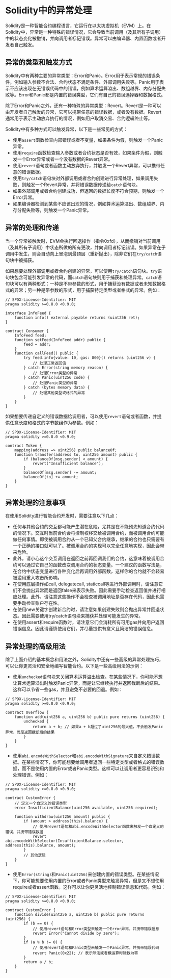 # Solidity中的异常处理

Solidity是一种智能合约编程语言，它运行在以太坊虚拟机（EVM）上。在Solidity中，异常是一种特殊的错误情况，它会导致当前调用（及其所有子调用）中的状态变化被撤销，并向调用者标记错误。异常可以由编译器、内置函数或者开发者自己触发。

## 异常的类型和触发方式

Solidity中有两种主要的异常类型：Error和Panic。Error用于表示常规的错误条件，例如输入参数不合法、合约状态不满足条件、外部调用失败等。Panic用于表示不应该出现在无错误代码中的错误，例如算术运算溢出、数组越界、内存分配失败等。Error和Panic都是内置的错误类型，它们有自己的错误选择器和数据格式。

除了Error和Panic之外，还有一种特殊的异常类型：Revert。Revert是一种可以由开发者自己触发的异常，它可以携带任意的错误数据，或者没有数据。Revert通常用于表示主动放弃执行的情况，例如用户取消交易、合约逻辑终止等。

Solidity中有多种方式可以触发异常，以下是一些常见的方式：

- 使用`assert`函数检查内部错误或者不变量，如果条件为假，则触发一个Panic异常。
- 使用`require`函数检查输入参数或者合约状态是否有效，如果条件为假，则触发一个Error异常或者一个没有数据的Revert异常。
- 使用`revert`语句或者函数主动放弃执行，并触发一个Revert异常，可以携带任意的错误数据。
- 使用`try/catch`语句块对外部调用或者合约创建进行异常处理，如果调用失败，则触发一个Revert异常，并将错误数据传递给`catch`语句块。
- 如果外部调用或者合约创建成功，但返回的数据长度不符合预期，则触发一个Error异常。
- 如果编译器检测到某些不应该出现的情况，例如算术运算溢出、数组越界、内存分配失败等，则触发一个Panic异常。

## 异常的处理和传递

当一个异常被触发时，EVM会执行回退操作（指令0xfd），从而撤销对当前调用（及其所有子调用）中状态所做的所有更改，并向调用者标记错误。如果异常在子调用中发生，则会自动向上冒泡到最顶层（重新抛出），除非它们在`try/catch`语句块中被捕获。

如果想要处理外部调用或者合约创建的异常，可以使用`try/catch`语句块。`try`语句块包含可能引发异常的代码，而`catch`语句块则用于捕获和处理异常。`catch`语句块可以有两种形式：一种是不带参数的形式，用于捕获没有数据或者未知数据格式的异常；另一种是带参数的形式，用于捕获特定类型或者格式的异常。例如：

```solidity
// SPDX-License-Identifier: MIT
pragma solidity >=0.8.0 <0.9.0;

interface InfoFeed {
    function info() external payable returns (uint256 ret);
}

contract Consumer {
    InfoFeed feed;
    function setFeed(InfoFeed addr) public {
        feed = addr;
    }
    function callFeed() public {
        try feed.info{value: 10, gas: 800}() returns (uint256 v) {
            // 处理正常返回值
        } catch Error(string memory reason) {
            // 处理Error类型的异常
        } catch Panic(uint256 code) {
            // 处理Panic类型的异常
        } catch (bytes memory data) {
            // 处理其他类型或格式的异常
        }
    }
}
```

如果想要传递自定义的错误数据给调用者，可以使用`revert`语句或者函数，并提供任意长度和格式的字节数组作为参数。例如：

```solidity
// SPDX-License-Identifier: MIT
pragma solidity >=0.8.0 <0.9.0;

contract Token {
    mapping(address => uint256) public balanceOf;
    function transfer(address to, uint256 amount) public {
        if (balanceOf[msg.sender] < amount) {
            revert("Insufficient balance");
        }
        balanceOf[msg.sender] -= amount;
        balanceOf[to] += amount;
    }
}
```

## 异常处理的注意事项

在使用Solidity进行智能合约开发时，需要注意以下几点：

- 任何与其他合约的交互都可能产生潜在危险，尤其是在不能预先知道合约代码的情况下。交互时当前合约会将控制权移交给被调用合约，而被调用合约可能做任何事情。即使被调用合约从一个已知父合约继承，继承的合约也只需要有一个正确的接口就可以了。被调用合约的实现可以完全任意地实现，因此会带来危险。
- 此外，请小心这个交互调用在返回之前再回调我们的合约，这意味着被调用合约可以通过它自己的函数改变调用合约的状态变量。一个建议的函数写法是，在合约中状态变量进行各种变化后再调用外部函数，这样你的合约就不会轻易被滥用重入攻击所影响。
- 在使用底层操作如call, delegatecall, staticcall等进行外部调用时，请注意它们不会抛出异常而是返回false来表示失败。因此需要手动检查返回值并进行相应处理。此外，请注意这些操作不会检查被调用地址是否存在代码，因此也需要手动检查账户存在性。
- 在使用new关键字创建新合约时，请注意如果创建失败则会抛出异常并回退状态。因此需要使用try/catch语句块来捕获并处理可能发生的异常。
- 在使用assert和require函数时，请注意它们会消耗所有可用gas并向用户返回错误信息。因此请谨慎使用它们，并尽量提供有意义且简洁的错误信息。

## 异常处理的高级用法

除了上面介绍的基本概念和用法之外，Solidity中还有一些高级的异常处理技巧，可以让你更灵活和安全地编写智能合约。以下是一些高级用法的示例：

- 使用`unchecked`语句块来关闭算术运算溢出检查。在某些情况下，你可能不想让算术运算溢出时触发Panic异常，而是让它继续执行并返回截断后的结果。这样可以节省一些gas，并且避免不必要的回退。例如：

```solidity
// SPDX-License-Identifier: MIT
pragma solidity >=0.8.0 <0.9.0;

contract Overflow {
    function add(uint256 a, uint256 b) public pure returns (uint256) {
        unchecked {
            return a + b; // 如果a + b超过了uint256的最大值，不会触发Panic异常，而是返回截断后的结果
        }
    }
}
```

- 使用`abi.encodeWithSelector`和`abi.encodeWithSignature`来自定义错误数据。在某些情况下，你可能想要给调用者返回一些特定类型或者格式的错误数据，而不是使用内置的Error或者Panic类型。这样可以让调用者更容易识别和处理错误。例如：

```solidity
// SPDX-License-Identifier: MIT
pragma solidity >=0.8.0 <0.9.0;

contract CustomError {
    // 定义一个自定义的错误类型
    error InsufficientBalance(uint256 available, uint256 required);

    function withdraw(uint256 amount) public {
        if (amount > address(this).balance) {
            // 使用revert语句和abi.encodeWithSelector函数来触发一个自定义的错误，并携带错误数据
            revert abi.encodeWithSelector(InsufficientBalance.selector, address(this).balance, amount);
        }
        // 其他逻辑
    }
}
```

- 使用`Error(string)`和`Panic(uint256)`来创建内置的错误类型。在某些情况下，你可能想要使用内置的Error或者Panic类型来触发异常，但是又不想使用require或者assert函数。这样可以让你更灵活地控制错误信息和代码。例如：

```solidity
// SPDX-License-Identifier: MIT
pragma solidity >=0.8.0 <0.9.0;

contract CustomError {
    function divide(uint256 a, uint256 b) public pure returns (uint256) {
        if (b == 0) {
            // 使用revert语句和Error类型来触发一个Error异常，并携带错误信息
            revert Error("Cannot divide by zero");
        }
        if (a % b != 0) {
            // 使用revert语句和Panic类型来触发一个Panic异常，并携带错误代码
            revert Panic(0x22); // 表示除法或者模运算时除数为零
        }
        return a / b;
    }
}
```